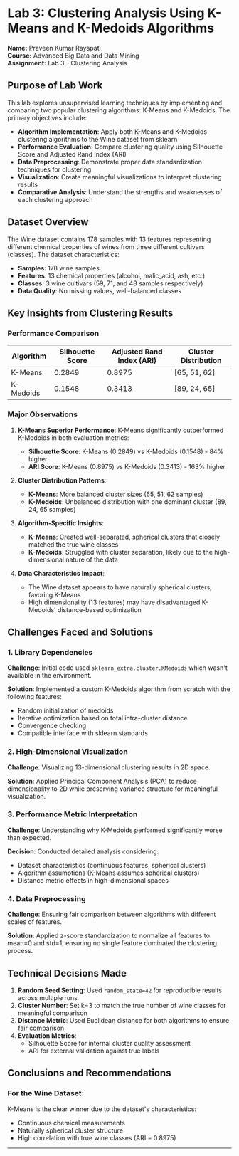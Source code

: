 # Lab 3: Clustering Analysis Using K-Means and K-Medoids Algorithms

**Name:** Praveen Kumar Rayapati  
**Course:** Advanced Big Data and Data Mining  
**Assignment:** Lab 3 - Clustering Analysis

## Purpose of Lab Work

This lab explores unsupervised learning techniques by implementing and comparing two popular clustering algorithms: K-Means and K-Medoids. The primary objectives include:

- **Algorithm Implementation**: Apply both K-Means and K-Medoids clustering algorithms to the Wine dataset from sklearn
- **Performance Evaluation**: Compare clustering quality using Silhouette Score and Adjusted Rand Index (ARI)
- **Data Preprocessing**: Demonstrate proper data standardization techniques for clustering
- **Visualization**: Create meaningful visualizations to interpret clustering results
- **Comparative Analysis**: Understand the strengths and weaknesses of each clustering approach

## Dataset Overview

The Wine dataset contains 178 samples with 13 features representing different chemical properties of wines from three different cultivars (classes). The dataset characteristics:

- **Samples**: 178 wine samples
- **Features**: 13 chemical properties (alcohol, malic_acid, ash, etc.)
- **Classes**: 3 wine cultivars (59, 71, and 48 samples respectively)
- **Data Quality**: No missing values, well-balanced classes

## Key Insights from Clustering Results

### Performance Comparison

| Algorithm | Silhouette Score | Adjusted Rand Index (ARI) | Cluster Distribution |
|-----------|------------------|---------------------------|---------------------|
| K-Means   | 0.2849          | 0.8975                    | [65, 51, 62]       |
| K-Medoids | 0.1548          | 0.3413                    | [89, 24, 65]       |

### Major Observations

1. **K-Means Superior Performance**: K-Means significantly outperformed K-Medoids in both evaluation metrics:
   - **Silhouette Score**: K-Means (0.2849) vs K-Medoids (0.1548) - 84% higher
   - **ARI Score**: K-Means (0.8975) vs K-Medoids (0.3413) - 163% higher

2. **Cluster Distribution Patterns**:
   - **K-Means**: More balanced cluster sizes (65, 51, 62 samples)
   - **K-Medoids**: Unbalanced distribution with one dominant cluster (89, 24, 65 samples)

3. **Algorithm-Specific Insights**:
   - **K-Means**: Created well-separated, spherical clusters that closely matched the true wine classes
   - **K-Medoids**: Struggled with cluster separation, likely due to the high-dimensional nature of the data

4. **Data Characteristics Impact**:
   - The Wine dataset appears to have naturally spherical clusters, favoring K-Means
   - High dimensionality (13 features) may have disadvantaged K-Medoids' distance-based optimization

## Challenges Faced and Solutions

### 1. Library Dependencies
**Challenge**: Initial code used `sklearn_extra.cluster.KMedoids` which wasn't available in the environment.

**Solution**: Implemented a custom K-Medoids algorithm from scratch with the following features:
- Random initialization of medoids
- Iterative optimization based on total intra-cluster distance
- Convergence checking
- Compatible interface with sklearn standards

### 2. High-Dimensional Visualization
**Challenge**: Visualizing 13-dimensional clustering results in 2D space.

**Solution**: Applied Principal Component Analysis (PCA) to reduce dimensionality to 2D while preserving variance structure for meaningful visualization.

### 3. Performance Metric Interpretation
**Challenge**: Understanding why K-Medoids performed significantly worse than expected.

**Decision**: Conducted detailed analysis considering:
- Dataset characteristics (continuous features, spherical clusters)
- Algorithm assumptions (K-Means assumes spherical clusters)
- Distance metric effects in high-dimensional spaces

### 4. Data Preprocessing
**Challenge**: Ensuring fair comparison between algorithms with different scales of features.

**Solution**: Applied z-score standardization to normalize all features to mean=0 and std=1, ensuring no single feature dominated the clustering process.

## Technical Decisions Made

1. **Random Seed Setting**: Used `random_state=42` for reproducible results across multiple runs
2. **Cluster Number**: Set k=3 to match the true number of wine classes for meaningful comparison
3. **Distance Metric**: Used Euclidean distance for both algorithms to ensure fair comparison
4. **Evaluation Metrics**: 
   - Silhouette Score for internal cluster quality assessment
   - ARI for external validation against true labels

## Conclusions and Recommendations

### For the Wine Dataset:
K-Means is the clear winner due to the dataset's characteristics:
- Continuous chemical measurements
- Naturally spherical cluster structure
- High correlation with true wine classes (ARI = 0.8975)


---
